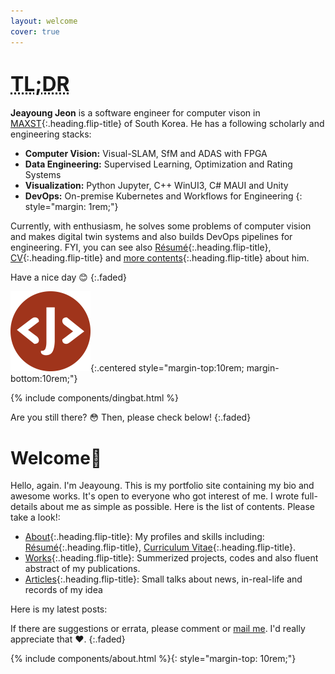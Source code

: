```yaml
---
layout: welcome
cover: true
---
```

<h1><abbr title="'Too Long; Don't Read' means 'This is a summary'" style="font-size:2rem;">TL;DR</abbr></h1>

**Jeayoung Jeon** is a software engineer for computer vison in [MAXST]{:.heading.flip-title} of South Korea. He has a following scholarly and engineering stacks:

- **Computer Vision:** Visual-SLAM, SfM and ADAS with FPGA
- **Data Engineering:** Supervised Learning, Optimization and Rating Systems
- **Visualization:** Python Jupyter, C++ WinUI3, C# MAUI and Unity
- **DevOps:** On-premise Kubernetes and Workflows for Engineering
{: style="margin: 1rem;"}


Currently, with enthusiasm, he solves some problems of computer vision and makes digital twin systems and also builds DevOps pipelines for engineering.
FYI, you can see also [Résumé]{:.heading.flip-title}, [CV]{:.heading.flip-title} and [more contents](#welcome){:.heading.flip-title} about him.

Have a nice day 😊
{:.faded}

![Logo of this site](assets/icons/icon-128x128.png){:.centered style="margin-top:10rem; margin-bottom:10rem;"}

{% include components/dingbat.html %}


Are you still there? 😳 Then, please check below!
{:.faded}

# Welcome🎉
Hello, again. I'm Jeayoung.
This is my portfolio site containing my bio and awesome works. It's open to everyone who got interest of me. I wrote full-details about me as simple as possible. Here is the list of contents. Please take a look!:
- [About]{:.heading.flip-title}: My profiles and skills including: [Résumé]{:.heading.flip-title}, [Curriculum Vitae]{:.heading.flip-title}.
- [Works]{:.heading.flip-title}: Summerized projects, codes and also fluent abstract of my publications.
- [Articles]{:.heading.flip-title}: Small talks about news, in-real-life and records of my idea 


Here is my latest posts:
<!--posts-->

If there are suggestions or errata, please comment or [mail me]. I'd really appreciate that ❤️.
{:.faded}

{% include components/about.html %}{: style="margin-top: 10rem;"}



[About]: about/ "my-profile --verbose"
[Résumé]: about/resume/ "My online résumé"
[Curriculum Vitae]: about/cv/
[CV]: about/cv/
[Works]: works/
[Articles]: articles/
[Blog]: blog/
[MAXST]: https://www.linkedin.com/company/maxst/ "LinkedIn profile of MAXST Co., Ltd."

[Mail Me]: mailto:jyjeon@outlook.com?subject=To&nbsp;Jeayoung&nbsp;Jeon



<!-- Exec server -->
<!-- bundle exec jekyll s -->
